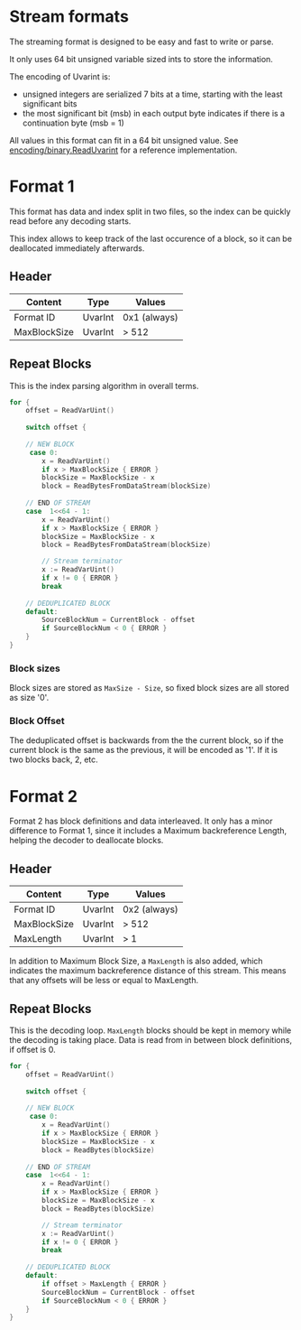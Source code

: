 # Stream formats

The streaming format is designed to be easy and fast to write or parse.

It only uses 64 bit unsigned variable sized ints to store the information.  

The encoding of Uvarint is:

* unsigned integers are serialized 7 bits at a time, starting with the least significant bits
* the most significant bit (msb) in each output byte indicates if there is a continuation byte (msb = 1)

All values in this format can fit in a 64 bit unsigned value. 
See [encoding/binary.ReadUvarint](https://golang.org/pkg/encoding/binary/#ReadUvarint) for a reference implementation.

# Format 1
This format has data and index split in two files, so the index can be quickly read before any decoding starts.

This index allows to keep track of the last occurence of a block, so it can be deallocated immediately afterwards.
 
## Header

| Content        | Type    | Values       |
|----------------|---------|--------------|
| Format ID      | UvarInt | 0x1 (always) |
| MaxBlockSize | UvarInt |  > 512       |

## Repeat Blocks

This is the index parsing algorithm in overall terms.

```Go
for {
    offset = ReadVarUint()
    
    switch offset {
    
    // NEW BLOCK 
     case 0:
        x = ReadVarUint()
        if x > MaxBlockSize { ERROR }
        blockSize = MaxBlockSize - x        
        block = ReadBytesFromDataStream(blockSize)   
 
    // END OF STREAM
    case  1<<64 - 1:
        x = ReadVarUint()
        if x > MaxBlockSize { ERROR }
        blockSize = MaxBlockSize - x
        block = ReadBytesFromDataStream(blockSize)

        // Stream terminator
        x := ReadVarUint()
        if x != 0 { ERROR }        
        break
        
    // DEDUPLICATED BLOCK
    default:
		SourceBlockNum = CurrentBlock - offset
        if SourceBlockNum < 0 { ERROR }
    }    
}
```

### Block sizes
Block sizes are stored as `MaxSize - Size`, so fixed block sizes are all stored as size '0'.

### Block Offset
The deduplicated offset is backwards from the the current block, so if the current block is the same 
as the previous, it will be encoded as '1'. If it is two blocks back, 2, etc.
  
# Format 2

Format 2 has block definitions and data interleaved. It only has a minor difference to Format 1, since it includes a 
Maximum backreference Length, helping the decoder to deallocate blocks.
 

## Header

| Content        | Type    | Values       |
|----------------|---------|--------------|
| Format ID      | UvarInt | 0x2 (always) |
| MaxBlockSize | UvarInt |  > 512       |
| MaxLength | UvarInt |  > 1       |

In addition to Maximum Block Size, a `MaxLength` is also added, which indicates the maximum backreference distance 
of this stream. This means that any offsets will be less or equal to MaxLength.

## Repeat Blocks

This is the decoding loop. `MaxLength` blocks should be kept in memory while the decoding is taking place. 
Data is read from in between block definitions, if offset is 0.

```Go
for {
    offset = ReadVarUint()
    
    switch offset {
    
    // NEW BLOCK 
     case 0:
        x = ReadVarUint()
        if x > MaxBlockSize { ERROR }
        blockSize = MaxBlockSize - x        
        block = ReadBytes(blockSize)   
 
    // END OF STREAM
    case  1<<64 - 1:
        x = ReadVarUint()
        if x > MaxBlockSize { ERROR }
        blockSize = MaxBlockSize - x
        block = ReadBytes(blockSize)

        // Stream terminator
        x := ReadVarUint()
        if x != 0 { ERROR }        
        break
        
    // DEDUPLICATED BLOCK
    default:
        if offset > MaxLength { ERROR }
		SourceBlockNum = CurrentBlock - offset
        if SourceBlockNum < 0 { ERROR }
    }    
}

```


